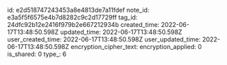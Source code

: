 id: e2d518747243453a8e4813de7a11fdef
note_id: e3a5f5f6575e4b7d8282c9c2d17729ff
tag_id: 24dfc92b12e2416f979b2e667212934b
created_time: 2022-06-17T13:48:50.598Z
updated_time: 2022-06-17T13:48:50.598Z
user_created_time: 2022-06-17T13:48:50.598Z
user_updated_time: 2022-06-17T13:48:50.598Z
encryption_cipher_text: 
encryption_applied: 0
is_shared: 0
type_: 6